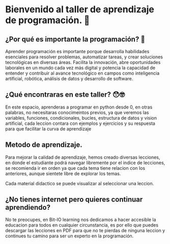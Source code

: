 # Bienvenido al taller de aprendizaje de programación. 👋

## ¿Por qué es importante la programación? 🤖

Aprender programación es importante porque desarrolla habilidades esenciales para resolver problemas, automatizar tareas, y crear soluciones tecnológicas en diversas áreas. Facilita la innovación, abre oportunidades laborales en un mundo cada vez más digital y potencia la capacidad de entender y contribuir al avance tecnológico en campos como inteligencia artificial, robótica, análisis de datos y desarrollo de software.

## ¿Qué encontraras en este taller? 😯🤓

En este espacio, aprenderas a programar en python desde 0, en otras palabras, no necesitaras conocimeintos previos, ya que veremos las variables, funciones, condicionales, bucles, estructura de datos y vision artificial, cada leccion contara con ejemplos y ejercicios y su respuesta para que facilitar la curva de aprendizaje

## Metodo de aprendizaje.

Para mejorar la calidad de aprendizaje, hemos creado diversas lecciones, en donde
el estudiante podrá navegar libremente por el indice de lecciones, se recomienda ir 
en orden ya que cada tema tiene relacion con los anteriores, aunque sientete libre 
de explorar los temas.

Cada material didactico se puede visualizar al seleccionar una leccion.



## ¿No tienes internet pero quieres continuar aprendiendo?

No te preocupes, en Bit-IO learning nos dedicamos a hacer accesible la educacion para 
todos en cualquier circunstancia, es por ello que puedes descargar las lecciones en PDF 
para que no te pierdas de ninguna leccion y continues tu camino para ser un experto en 
la programación.
